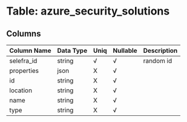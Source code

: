 # Table: azure_security_solutions

## Columns 

|  Column Name   |  Data Type  | Uniq | Nullable | Description | 
|  ----  | ----  | ----  | ----  | ---- | 
| selefra_id | string | √ | √ | random id | 
| properties | json | X | √ |  | 
| id | string | X | √ |  | 
| location | string | X | √ |  | 
| name | string | X | √ |  | 
| type | string | X | √ |  | 


